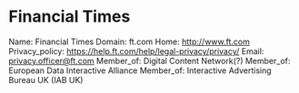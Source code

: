 
# Financial Times 

Name: Financial Times 
Domain: ft.com
Home: http://www.ft.com
Privacy_policy: https://help.ft.com/help/legal-privacy/privacy/
Email: privacy.officer@ft.com
Member_of: Digital Content Network(?)
Member_of: European Data Interactive Alliance
Member_of: Interactive Advertising Bureau UK (IAB UK)

